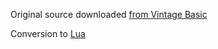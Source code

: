Original source downloaded [from Vintage Basic](http://www.vintage-basic.net/games.html)

Conversion to [Lua](https://www.lua.org/)
